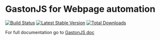 GastonJS for Webpage automation
================================
[![Build Status](https://travis-ci.org/jcalderonzumba/gastonjs.svg?branch=travis_ci)](https://travis-ci.org/jcalderonzumba/gastonjs)
[![Latest Stable Version](https://poser.pugx.org/jcalderonzumba/gastonjs/v/stable)](https://packagist.org/packages/jcalderonzumba/mink-phantomjs-driver)
[![Total Downloads](https://poser.pugx.org/jcalderonzumba/gastonjs/downloads)](https://packagist.org/packages/jcalderonzumba/mink-phantomjs-driver)


For full documentation go to [GastonJS doc](http://gastonjs.readthedocs.org/en/latest/)
